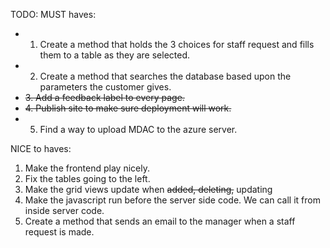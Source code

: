 ﻿TODO:
MUST haves:
- 1. Create a method that holds the 3 choices for staff request and fills them to a table as they are selected.
- 2. Create a method that searches the database based upon the parameters the customer gives.
- ~~3. Add a feedback label to every page.~~
- ~~4. Publish site to make sure deployment will work.~~
- 5. Find a way to upload MDAC to the azure server.

NICE to haves:
1. Make the frontend play nicely.
2. Fix the tables going to the left.
3. Make the grid views update when ~~added, deleting,~~ updating
4. Make the javascript run before the server side code. We can call it from inside server code.
5. Create a method that sends an email to the manager when a staff request is made.